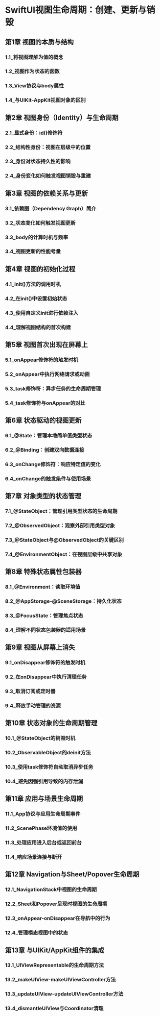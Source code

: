 # SwiftUI视图生命周期：创建、更新与销毁

## 第1章 视图的本质与结构
### 1.1_将视图理解为值的概念
### 1.2_视图作为状态的函数
### 1.3_View协议与body属性
### 1.4_与UIKit-AppKit视图对象的区别

## 第2章 视图身份（Identity）与生命周期
### 2.1_显式身份：id()修饰符
### 2.2_结构性身份：视图在层级中的位置
### 2.3_身份对状态持久性的影响
### 2.4_身份变化如何触发视图销毁与重建

## 第3章 视图的依赖关系与更新
### 3.1_依赖图（Dependency Graph）简介
### 3.2_状态变化如何触发视图更新
### 3.3_body的计算时机与频率
### 3.4_视图更新的性能考量

## 第4章 视图的初始化过程
### 4.1_init()方法的调用时机
### 4.2_在init()中设置初始状态
### 4.3_使用自定义init进行依赖注入
### 4.4_理解视图结构的首次构建

## 第5章 视图首次出现在屏幕上
### 5.1_onAppear修饰符的触发时机
### 5.2_onAppear中执行网络请求或动画
### 5.3_task修饰符：异步任务的生命周期管理
### 5.4_task修饰符与onAppear的对比

## 第6章 状态驱动的视图更新
### 6.1_@State：管理本地简单值类型状态
### 6.2_@Binding：创建双向数据连接
### 6.3_onChange修饰符：响应特定值的变化
### 6.4_onChange的触发条件与使用场景

## 第7章 对象类型的状态管理
### 7.1_@StateObject：管理引用类型状态的生命周期
### 7.2_@ObservedObject：观察外部引用类型对象
### 7.3_@StateObject与@ObservedObject的关键区别
### 7.4_@EnvironmentObject：在视图层级中共享对象

## 第8章 特殊状态属性包装器
### 8.1_@Environment：读取环境值
### 8.2_@AppStorage-@SceneStorage：持久化状态
### 8.3_@FocusState：管理焦点状态
### 8.4_理解不同状态包装器的适用场景

## 第9章 视图从屏幕上消失
### 9.1_onDisappear修饰符的触发时机
### 9.2_在onDisappear中执行清理任务
### 9.3_取消订阅或定时器
### 9.4_释放手动管理的资源

## 第10章 状态对象的生命周期管理
### 10.1_@StateObject的销毁时机
### 10.2_ObservableObject的deinit方法
### 10.3_使用task修饰符自动取消异步任务
### 10.4_避免因强引用导致的内存泄漏

## 第11章 应用与场景生命周期
### 11.1_App协议与应用生命周期事件
### 11.2_ScenePhase环境值的使用
### 11.3_处理应用进入后台或返回前台
### 11.4_响应场景连接与断开

## 第12章 Navigation与Sheet/Popover生命周期
### 12.1_NavigationStack中视图的生命周期
### 12.2_Sheet和Popover呈现时视图的生命周期
### 12.3_onAppear-onDisappear在导航中的行为
### 12.4_管理模态视图中的状态

## 第13章 与UIKit/AppKit组件的集成
### 13.1_UIViewRepresentable的生命周期方法
### 13.2_makeUIView-makeUIViewController方法
### 13.3_updateUIView-updateUIViewController方法
### 13.4_dismantleUIView与Coordinator清理